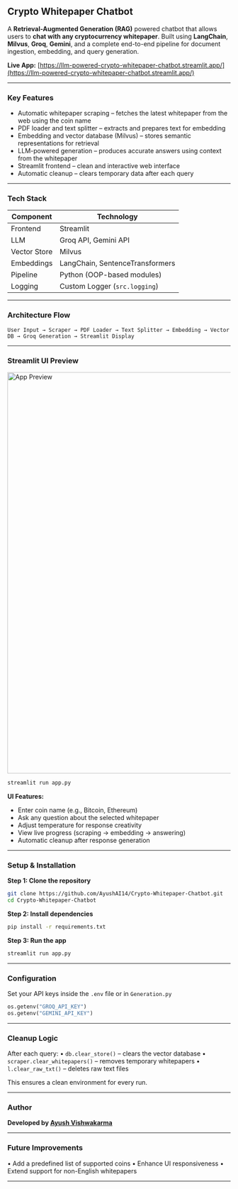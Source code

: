 ## Crypto Whitepaper Chatbot

A **Retrieval-Augmented Generation (RAG)** powered chatbot that allows users to **chat with any cryptocurrency whitepaper**.
Built using **LangChain**, **Milvus**, **Groq**, **Gemini**, and a complete end-to-end pipeline for document ingestion, embedding, and query generation.

**Live App:** [https://llm-powered-crypto-whitepaper-chatbot.streamlit.app/](https://llm-powered-crypto-whitepaper-chatbot.streamlit.app/)

---

### Key Features

- Automatic whitepaper scraping – fetches the latest whitepaper from the web using the coin name
- PDF loader and text splitter – extracts and prepares text for embedding
- Embedding and vector database (Milvus) – stores semantic representations for retrieval
- LLM-powered generation – produces accurate answers using context from the whitepaper
- Streamlit frontend – clean and interactive web interface
- Automatic cleanup – clears temporary data after each query

---

### Tech Stack

| Component    | Technology                      |
| ------------ | ------------------------------- |
| Frontend     | Streamlit                       |
| LLM          | Groq API, Gemini API            |
| Vector Store | Milvus                          |
| Embeddings   | LangChain, SentenceTransformers |
| Pipeline     | Python (OOP-based modules)      |
| Logging      | Custom Logger (`src.logging`)   |

---

### Architecture Flow

```
User Input → Scraper → PDF Loader → Text Splitter → Embedding → Vector DB → Groq Generation → Streamlit Display
```

---

### Streamlit UI Preview

<img width="1905" height="905" alt="App Preview" src="https://github.com/user-attachments/assets/20b37355-d3fe-4d74-b29c-6fa16d9c0577" />

```bash
streamlit run app.py
```

**UI Features:**
- Enter coin name (e.g., Bitcoin, Ethereum)
- Ask any question about the selected whitepaper
- Adjust temperature for response creativity
- View live progress (scraping → embedding → answering)
- Automatic cleanup after response generation

---

### Setup & Installation

**Step 1: Clone the repository**

```bash
git clone https://github.com/AyushAI14/Crypto-Whitepaper-Chatbot.git
cd Crypto-Whitepaper-Chatbot
```

**Step 2: Install dependencies**

```bash
pip install -r requirements.txt
```

**Step 3: Run the app**

```bash
streamlit run app.py
```

---

### Configuration

Set your API keys inside the `.env` file or in `Generation.py`

```python
os.getenv("GROQ_API_KEY")
os.getenv("GEMINI_API_KEY")
```

---

### Cleanup Logic

After each query:
• `db.clear_store()` – clears the vector database
• `scraper.clear_whitepapers()` – removes temporary whitepapers
• `l.clear_raw_txt()` – deletes raw text files

This ensures a clean environment for every run.

---

### Author

**Developed by [Ayush Vishwakarma](https://github.com/AyushAI14)**

---

### Future Improvements

• Add a predefined list of supported coins
• Enhance UI responsiveness
• Extend support for non-English whitepapers

---